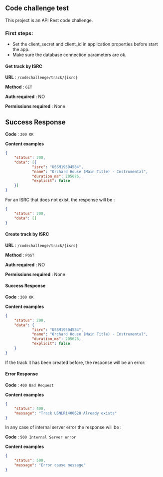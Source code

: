 ## Code challenge test
This project is an API Rest code challenge.

### First steps:
- Set the client_secret and client_id  in application.properties before start the app.
- Make sure the database connection parameters are ok.


#### Get track by ISRC

**URL** : `/codechallenge/track/{isrc}`

**Method** : `GET`

**Auth required** : NO

**Permissions required** : None

## Success Response

**Code** : `200 OK`

**Content examples**

```json
{
    "status": 200,
    "data": [{
            "isrc": "USSM19504584",
            "name": "Orchard House (Main Title) - Instrumental",
            "duration_ms": 205626,
            "explicit": false   
    }]
}
```
For an ISRC that does not exist, the response will be : 
```json
{
    "status": 200,
    "data": []
}
```

#### Create track by ISRC

**URL** : `/codechallenge/track/{isrc}`

**Method** : `POST`

**Auth required** : NO

**Permissions required** : None

#### Success Response

**Code** : `200 OK`

**Content examples**

```json
{
    "status": 200,
    "data": {
            "isrc": "USSM19504584",
            "name": "Orchard House (Main Title) - Instrumental",
            "duration_ms": 205626,
            "explicit": false   
    }
}
```
If the track it has been created before, the response will be an error: 

#### Error Response

**Code** : `400 Bad Request`

**Content examples**

```json
{
    "status": 400,
    "message": "Track USNLR1400628 Already exists"
}
```

In any case of internal server error the response will be : 

**Code** : `500 Internal Server error`

**Content examples**

```json
{
    "status": 500,
    "message": "Error cause message"
}
```

